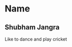 <html>
<body>
<h1>Name</h1>
<h2>Shubham Jangra</h2>
<p>Like to dance and play cricket</p>
</body>
</html>
